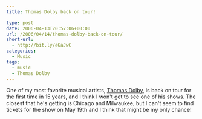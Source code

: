 ```yaml
---
title: Thomas Dolby back on tour!

type: post
date: 2006-04-13T20:57:06+00:00
url: /2006/04/14/thomas-dolby-back-on-tour/
short-url:
  - http://bit.ly/eGaJwC
categories:
  - Music
tags:
  - music
  - Thomas Dolby
---
```

One of my most favorite musical artists, <a href="http://www.thomasdolby.com">Thomas Dolby</a>, is back on tour for the first time in 15 years, and I think I won't get to see one of his shows. The closest that he's getting is Chicago and Milwaukee, but I can't seem to find tickets for the show on May 19th and I think that might be my only chance!